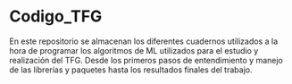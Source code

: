 # Codigo_TFG
En este repositorio se almacenan los diferentes cuadernos utilizados a la hora de programar los algoritmos de ML utilizados para el estudio y realización del TFG. Desde los primeros pasos de entendimiento y manejo de las librerías y paquetes hasta los resultados finales del trabajo.
